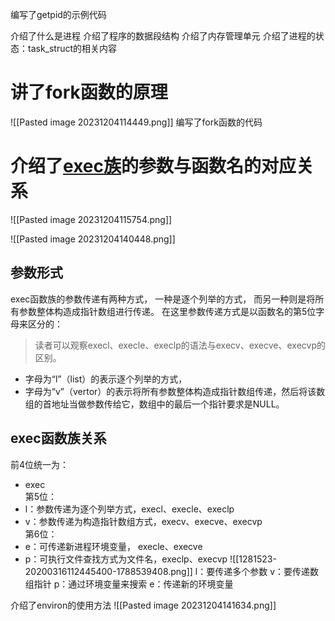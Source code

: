 编写了getpid的示例代码

介绍了什么是进程
介绍了程序的数据段结构
介绍了内存管理单元
介绍了进程的状态：task_struct的相关内容

# 讲了fork函数的原理
![[Pasted image 20231204114449.png]]
编写了fork函数的代码

# 介绍了[exec族](https://www.cnblogs.com/schips/p/12502574.html)的参数与函数名的对应关系
![[Pasted image 20231204115754.png]]


![[Pasted image 20231204140448.png]]

## 参数形式
exec函数族的参数传递有两种方式，
一种是逐个列举的方式，
而另一种则是将所有参数整体构造成指针数组进行传递。
在这里参数传递方式是以函数名的第5位字母来区分的：
> 读者可以观察execl、execle、execlp的语法与execv、execve、execvp的区别。
- 字母为“l”（list）的表示逐个列举的方式，
- 字母为“v”（vertor）的表示将所有参数整体构造成指针数组传递，然后将该数组的首地址当做参数传给它，数组中的最后一个指针要求是NULL。

## exec函数族关系  
前4位统一为：
- exec  
第5位：
- l：参数传递为逐个列举方式，execl、execle、execlp
- v：参数传递为构造指针数组方式，execv、execve、execvp  
第6位：
- e：可传递新进程环境变量， execle、execve
- p：可执行文件查找方式为文件名，execlp、execvp
![[1281523-20200316112445400-1788539408.png]]
l：要传递多个参数
v：要传递数组指针
p：通过环境变量来搜索
e：传递新的环境变量

介绍了environ的使用方法
![[Pasted image 20231204141634.png]]

